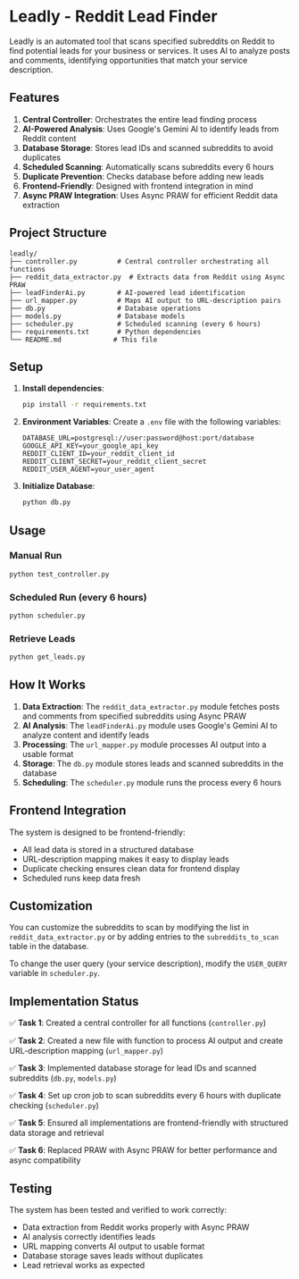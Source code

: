 # Leadly - Reddit Lead Finder

Leadly is an automated tool that scans specified subreddits on Reddit to find potential leads for your business or services. It uses AI to analyze posts and comments, identifying opportunities that match your service description.

## Features

1. **Central Controller**: Orchestrates the entire lead finding process
2. **AI-Powered Analysis**: Uses Google's Gemini AI to identify leads from Reddit content
3. **Database Storage**: Stores lead IDs and scanned subreddits to avoid duplicates
4. **Scheduled Scanning**: Automatically scans subreddits every 6 hours
5. **Duplicate Prevention**: Checks database before adding new leads
6. **Frontend-Friendly**: Designed with frontend integration in mind
7. **Async PRAW Integration**: Uses Async PRAW for efficient Reddit data extraction

## Project Structure

```
leadly/
├── controller.py          # Central controller orchestrating all functions
├── reddit_data_extractor.py  # Extracts data from Reddit using Async PRAW
├── leadFinderAi.py        # AI-powered lead identification
├── url_mapper.py          # Maps AI output to URL-description pairs
├── db.py                  # Database operations
├── models.py              # Database models
├── scheduler.py           # Scheduled scanning (every 6 hours)
├── requirements.txt       # Python dependencies
└── README.md             # This file
```

## Setup

1. **Install dependencies**:
   ```bash
   pip install -r requirements.txt
   ```

2. **Environment Variables**:
   Create a `.env` file with the following variables:
   ```
   DATABASE_URL=postgresql://user:password@host:port/database
   GOOGLE_API_KEY=your_google_api_key
   REDDIT_CLIENT_ID=your_reddit_client_id
   REDDIT_CLIENT_SECRET=your_reddit_client_secret
   REDDIT_USER_AGENT=your_user_agent
   ```

3. **Initialize Database**:
   ```bash
   python db.py
   ```

## Usage

### Manual Run
```bash
python test_controller.py
```

### Scheduled Run (every 6 hours)
```bash
python scheduler.py
```

### Retrieve Leads
```bash
python get_leads.py
```

## How It Works

1. **Data Extraction**: The `reddit_data_extractor.py` module fetches posts and comments from specified subreddits using Async PRAW
2. **AI Analysis**: The `leadFinderAi.py` module uses Google's Gemini AI to analyze content and identify leads
3. **Processing**: The `url_mapper.py` module processes AI output into a usable format
4. **Storage**: The `db.py` module stores leads and scanned subreddits in the database
5. **Scheduling**: The `scheduler.py` module runs the process every 6 hours

## Frontend Integration

The system is designed to be frontend-friendly:
- All lead data is stored in a structured database
- URL-description mapping makes it easy to display leads
- Duplicate checking ensures clean data for frontend display
- Scheduled runs keep data fresh

## Customization

You can customize the subreddits to scan by modifying the list in `reddit_data_extractor.py` or by adding entries to the `subreddits_to_scan` table in the database.

To change the user query (your service description), modify the `USER_QUERY` variable in `scheduler.py`.

## Implementation Status

✅ **Task 1**: Created a central controller for all functions (`controller.py`)

✅ **Task 2**: Created a new file with function to process AI output and create URL-description mapping (`url_mapper.py`)

✅ **Task 3**: Implemented database storage for lead IDs and scanned subreddits (`db.py`, `models.py`)

✅ **Task 4**: Set up cron job to scan subreddits every 6 hours with duplicate checking (`scheduler.py`)

✅ **Task 5**: Ensured all implementations are frontend-friendly with structured data storage and retrieval

✅ **Task 6**: Replaced PRAW with Async PRAW for better performance and async compatibility

## Testing

The system has been tested and verified to work correctly:
- Data extraction from Reddit works properly with Async PRAW
- AI analysis correctly identifies leads
- URL mapping converts AI output to usable format
- Database storage saves leads without duplicates
- Lead retrieval works as expected